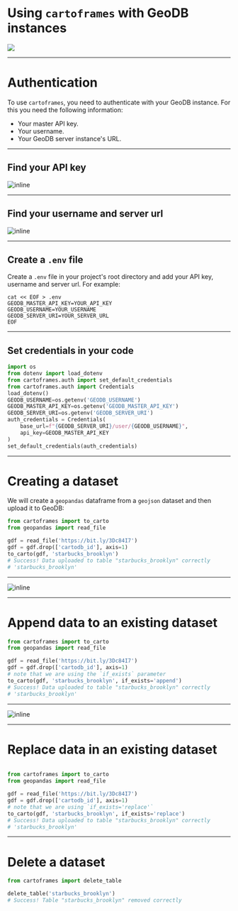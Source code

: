 # Using `cartoframes` with GeoDB instances

![](https://content.evernote.com/shard/s542/sh/1553e6b8-c07c-d1b1-6047-080f8232ab4a/f087eb26335d30ded69c4d117d33477c/res/f8ca5bb5-f65c-7171-b4d3-d0d8d1caf9a4)

---

# Authentication

To use `cartoframes`, you need to authenticate with your GeoDB instance. For this you need the following information:

- Your master API key.
- Your username.
- Your GeoDB server instance's URL.


---

## Find your API key

![inline](https://www.evernote.com/l/Ah7rFR1EfKpGU4e2vsmUxBrQFRNQgr-zbT8B/image.png)


---

## Find your username and server url

![inline](https://www.evernote.com/l/Ah6pVc5w3-NHzIX-4IaijpF3Q_YoQKypTYAB/image.png)



---

## Create a `.env` file

Create a `.env` file in your project's root directory and add your API key, username and server url. For example:


```
cat << EOF > .env
GEODB_MASTER_API_KEY=YOUR_API_KEY
GEODB_USERNAME=YOUR_USERNAME
GEODB_SERVER_URI=YOUR_SERVER_URL
EOF
```

---

## Set credentials in your code

```python
import os
from dotenv import load_dotenv
from cartoframes.auth import set_default_credentials
from cartoframes.auth import Credentials
load_dotenv()
GEODB_USERNAME=os.getenv('GEODB_USERNAME')
GEODB_MASTER_API_KEY=os.getenv('GEODB_MASTER_API_KEY')
GEODB_SERVER_URI=os.getenv('GEODB_SERVER_URI')
auth_credentials = Credentials(
    base_url=f"{GEODB_SERVER_URI}/user/{GEODB_USERNAME}", 
    api_key=GEODB_MASTER_API_KEY
)
set_default_credentials(auth_credentials)
```

---

# Creating a dataset

We will create a `geopandas` dataframe from a `geojson` dataset and then upload it to GeoDB:

```python
from cartoframes import to_carto
from geopandas import read_file

gdf = read_file('https://bit.ly/3Dc84I7')
gdf = gdf.drop(['cartodb_id'], axis=1)
to_carto(gdf, 'starbucks_brooklyn')
# Success! Data uploaded to table "starbucks_brooklyn" correctly
# 'starbucks_brooklyn'
```

---

![inline](https://www.evernote.com/l/Ah7gTt8h97FF_o1EUdn2R3JRc-lA9Gr9OIQB/image.png)

---

# Append data to an existing dataset

```python
from cartoframes import to_carto
from geopandas import read_file

gdf = read_file('https://bit.ly/3Dc84I7')
gdf = gdf.drop(['cartodb_id'], axis=1)
# note that we are using the `if_exists` parameter
to_carto(gdf, 'starbucks_brooklyn', if_exists='append')
# Success! Data uploaded to table "starbucks_brooklyn" correctly
# 'starbucks_brooklyn'
```

---

![inline](https://www.evernote.com/l/Ah6S532LrM5Ef4vJ8BWiZLZMNSK1yZLWhjkB/image.png)

---

# Replace data in an existing dataset

```python

from cartoframes import to_carto
from geopandas import read_file

gdf = read_file('https://bit.ly/3Dc84I7')
gdf = gdf.drop(['cartodb_id'], axis=1)
# note that we are using `if_exists='replace'`
to_carto(gdf, 'starbucks_brooklyn', if_exists='replace')
# Success! Data uploaded to table "starbucks_brooklyn" correctly
# 'starbucks_brooklyn'
```

---

# Delete a dataset

```python
from cartoframes import delete_table

delete_table('starbucks_brooklyn')
# Success! Table "starbucks_brooklyn" removed correctly
```
